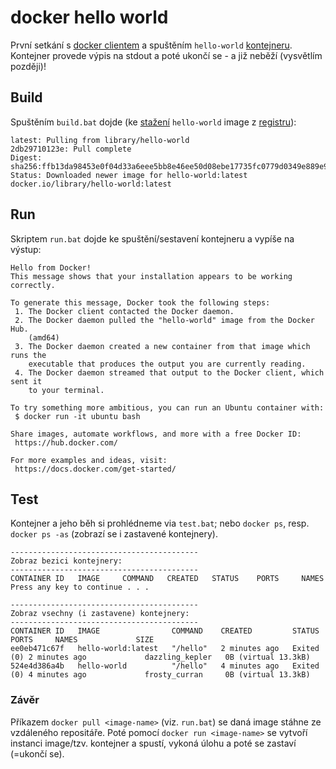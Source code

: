 # docker hello world
První setkání s [docker clientem](https://styraxconsulting.atlassian.net/wiki/spaces/Akademie/pages/1103102183/Docker+client+-+docker+cli) a spuštěním ```hello-world``` [kontejneru](https://styraxconsulting.atlassian.net/wiki/spaces/Akademie/pages/1088290824/Docker+-+kontejner). Kontejner provede výpis na stdout a poté ukončí se - a již neběží (vysvětlím později)!

## Build
Spuštěním ```build.bat``` dojde (ke [stažení](https://styraxconsulting.atlassian.net/wiki/spaces/Akademie/pages/1102938288/Docker+-+jak+st+hnout+image) ```hello-world```  image z [registru](https://styraxconsulting.atlassian.net/wiki/spaces/Akademie/pages/1089601562/Docker+-+image+registry)):

```
latest: Pulling from library/hello-world
2db29710123e: Pull complete
Digest: sha256:ffb13da98453e0f04d33a6eee5bb8e46ee50d08ebe17735fc0779d0349e889e9
Status: Downloaded newer image for hello-world:latest
docker.io/library/hello-world:latest
```

## Run
Skriptem ```run.bat``` dojde ke spuštění/sestavení kontejneru a vypíše na výstup:

```
Hello from Docker!
This message shows that your installation appears to be working correctly.

To generate this message, Docker took the following steps:
 1. The Docker client contacted the Docker daemon.
 2. The Docker daemon pulled the "hello-world" image from the Docker Hub.
    (amd64)
 3. The Docker daemon created a new container from that image which runs the
    executable that produces the output you are currently reading.
 4. The Docker daemon streamed that output to the Docker client, which sent it
    to your terminal.

To try something more ambitious, you can run an Ubuntu container with:
 $ docker run -it ubuntu bash

Share images, automate workflows, and more with a free Docker ID:
 https://hub.docker.com/

For more examples and ideas, visit:
 https://docs.docker.com/get-started/
```

## Test
Kontejner a jeho běh si prohlédneme via ```test.bat```; nebo ```docker ps```, resp. ```docker ps -as``` (zobrazí se i zastavené kontejnery).

```
------------------------------------------
Zobraz bezici kontejnery:
------------------------------------------
CONTAINER ID   IMAGE     COMMAND   CREATED   STATUS    PORTS     NAMES
Press any key to continue . . .

------------------------------------------
Zobraz vsechny (i zastavene) kontejnery:
------------------------------------------
CONTAINER ID   IMAGE                COMMAND    CREATED         STATUS                     PORTS     NAMES             SIZE
ee0eb471c67f   hello-world:latest   "/hello"   2 minutes ago   Exited (0) 2 minutes ago             dazzling_kepler   0B (virtual 13.3kB)
524e4d386a4b   hello-world          "/hello"   4 minutes ago   Exited (0) 4 minutes ago             frosty_curran     0B (virtual 13.3kB)
```

### Závěr
Příkazem ```docker pull <image-name>``` (viz. ```run.bat```) se daná image stáhne ze vzdáleného repositáře. Poté pomocí ```docker run <image-name>``` se vytvoří instanci image/tzv. kontejner a spustí, vykoná úlohu a poté se zastaví (=ukončí se). 